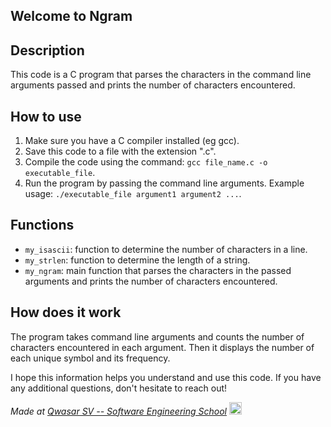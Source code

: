 ## Welcome to Ngram

## Description
This code is a C program that parses the characters in the command line arguments passed and prints the number of characters encountered.

## How to use
1. Make sure you have a C compiler installed (eg gcc).
2. Save this code to a file with the extension ".c".
3. Compile the code using the command: `gcc file_name.c -o executable_file`.
4. Run the program by passing the command line arguments.
    Example usage: `./executable_file argument1 argument2 ...`.

## Functions
- `my_isascii`: function to determine the number of characters in a line.
- `my_strlen`: function to determine the length of a string.
- `my_ngram`: main function that parses the characters in the passed arguments and prints the number of characters encountered.

## How does it work
The program takes command line arguments and counts the number of characters encountered in each argument. Then it displays the number of each unique symbol and its frequency.

I hope this information helps you understand and use this code. If you have any additional questions, don't hesitate to reach out!

<span><i>Made at <a href='https://qwasar.io'>Qwasar SV -- Software Engineering School</a></i></span>
<span><img alt="Qwasar SV -- Software Engineering School's Logo" src='https://storage.googleapis.com/qwasar-public/qwasar-logo_50x50.png' width='20px'></span>
